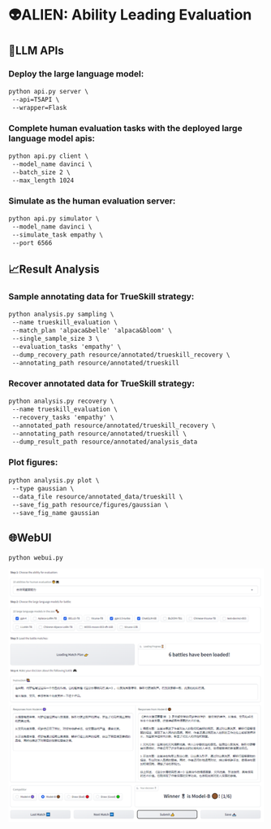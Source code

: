 <!-- <div align='center' ><font size='30'>ALIEN: Ability Leading Evaluation</font></div> -->
# 👽ALIEN: Ability Leading Evaluation
<!-- <div align=center><img width="300" height="300" src="assets/figures/lilac.png"/></div> -->

## 🚀LLM APIs

### Deploy the large language model:
```
python api.py server \
 --api=T5API \
 --wrapper=Flask
```

### Complete human evaluation tasks with the deployed large language model apis:
```
python api.py client \
 --model_name davinci \
 --batch_size 2 \
 --max_length 1024
```

### Simulate as the human evaluation server:
```
python api.py simulator \
 --model_name davinci \
 --simulate_task empathy \
 --port 6566
```

## 📈Result Analysis

### Sample annotating data for TrueSkill strategy:
```
python analysis.py sampling \
 --name trueskill_evaluation \
 --match_plan 'alpaca&belle' 'alpaca&bloom' \
 --single_sample_size 3 \
 --evaluation_tasks 'empathy' \
 --dump_recovery_path resource/annotated/trueskill_recovery \
 --annotating_path resource/annotated/trueskill
```

### Recover annotated data for TrueSkill strategy:
```
python analysis.py recovery \
 --name trueskill_evaluation \
 --recovery_tasks 'empathy' \
 --annotated_path resource/annotated/trueskill_recovery \
 --annotating_path resource/annotated/trueskill \
 --dump_result_path resource/annotated/analysis_data
```

### Plot figures:
```
python analysis.py plot \
 --type gaussian \
 --data_file resource/annotated_data/trueskill \
 --save_fig_path resource/figures/gaussian \
 --save_fig_name gaussian
```

## 🌐WebUI
```
python webui.py
```
![image](assets/figures/trueskill_annotation.png)